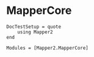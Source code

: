 # MapperCore

```@meta
DocTestSetup = quote
    using Mapper2
end
```
```@autodocs
Modules = [Mapper2.MapperCore]
```
